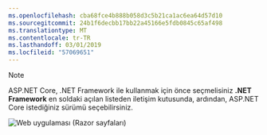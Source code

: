 ```yaml
---
ms.openlocfilehash: cba68fce4b888b058d3c5b21ca1ac6ea64d57d10
ms.sourcegitcommit: 24b1f6decbb17bb22a45166e5fdb0845c65af498
ms.translationtype: MT
ms.contentlocale: tr-TR
ms.lasthandoff: 03/01/2019
ms.locfileid: "57069651"
---
```

  > [!NOTE]
  > ASP.NET Core, .NET Framework ile kullanmak için önce seçmelisiniz **.NET Framework** en soldaki açılan listeden iletişim kutusunda, ardından, ASP.NET Core istediğiniz sürümü seçebilirsiniz.

  ![Web uygulaması (Razor sayfaları)](../tutorials/razor-pages/razor-pages-start/_static/np2.png)
